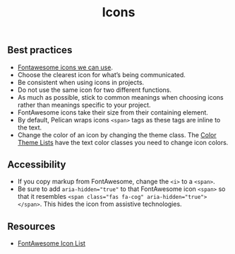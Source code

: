 ﻿---
title: Icons
summary: Icons provide at-a-glance representation of actions or concepts.
tags: icons
layout: guide
eleventyNavigation:
  key: Icons
  parent: Foundation
  order: 9
  excerpt: Icons provide at-a-glance representation of actions or concepts.
  img: /img/illustrations/illus-icons.svg
---

## Best practices

- <a href="https://fontawesome.com/icons?d=gallery&s=brands,solid&m=free" target="_blank">Fontawesome icons we can use</a>.
- Choose the clearest icon for what’s being communicated. 
- Be consistent when using icons in projects. 
- Do not use the same icon for two different functions.
- As much as possible, stick to common meanings when choosing icons rather than meanings specific to your project.
- FontAwesome icons take their size from their containing element. 
- By default, Pelican wraps icons `<span>` tags as these tags are inline to the text. 
- Change the color of an icon by changing the theme class. The [Color Theme Lists](/foundation/agency-theming/) have the text color classes you need to change icon colors.

## Accessibility

- If you copy markup from FontAwesome, change the `<i>` to a `<span>`.
- Be sure to add `aria-hidden="true"` to that FontAwesome icon `<span>` so that it resembles `<span class="fas fa-cog" aria-hidden="true"></span>`. This hides the icon from assistive technologies.

## Resources

* <a href="https://fontawesome.com/icons?d=gallery&s=brands,solid&m=free" target="_blank">FontAwesome Icon List</a>
